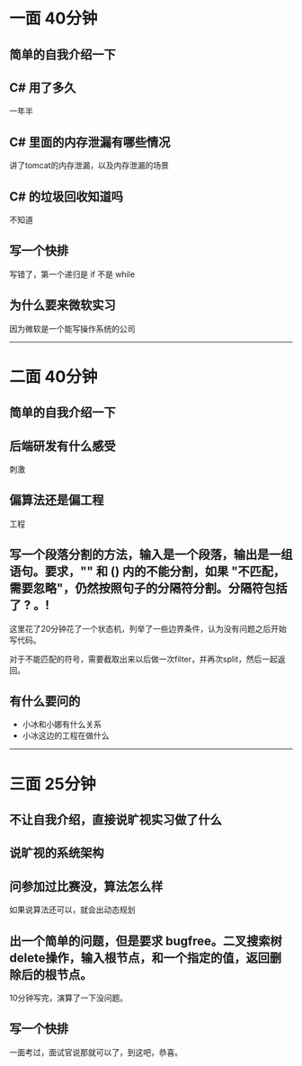 # 一面 40分钟

## 简单的自我介绍一下

## C# 用了多久

一年半

## C# 里面的内存泄漏有哪些情况

讲了tomcat的内存泄漏，以及内存泄漏的场景

## C# 的垃圾回收知道吗

不知道

## 写一个快排

写错了，第一个递归是 if 不是 while

## 为什么要来微软实习

因为微软是一个能写操作系统的公司

***

# 二面 40分钟

## 简单的自我介绍一下

## 后端研发有什么感受

刺激

## 偏算法还是偏工程

工程

## 写一个段落分割的方法，输入是一个段落，输出是一组语句。要求，"" 和 () 内的不能分割，如果 "不匹配，需要忽略"，仍然按照句子的分隔符分割。分隔符包括了 ? 。!

这里花了20分钟花了一个状态机，列举了一些边界条件，认为没有问题之后开始写代码。

对于不能匹配的符号，需要截取出来以后做一次filter，并再次split，然后一起返回。

## 有什么要问的

- 小冰和小娜有什么关系
- 小冰这边的工程在做什么

***

# 三面 25分钟

## 不让自我介绍，直接说旷视实习做了什么

## 说旷视的系统架构

## 问参加过比赛没，算法怎么样

如果说算法还可以，就会出动态规划

## 出一个简单的问题，但是要求 bugfree。二叉搜索树delete操作，输入根节点，和一个指定的值，返回删除后的根节点。

10分钟写完，演算了一下没问题。

## 写一个快排

一面考过，面试官说那就可以了，到这吧，恭喜。
